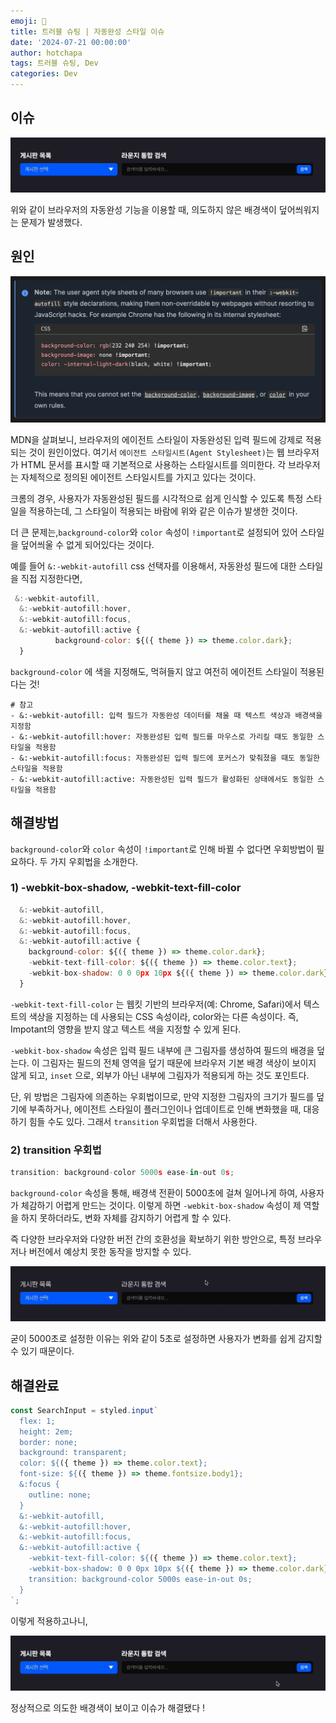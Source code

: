 ```yaml
---
emoji: 🌠
title: 트러블 슈팅 | 자동완성 스타일 이슈
date: '2024-07-21 00:00:00'
author: hotchapa
tags: 트러블 슈팅, Dev
categories: Dev
---
```


## 이슈

![사진](./1.gif)

위와 같이 브라우저의 자동완성 기능을 이용할 때,
의도하지 않은 배경색이 덮어씌워지는 문제가 발생했다.

## 원인

![사진](./4.png)

MDN을 살펴보니, 브라우저의 에이전트 스타일이 자동완성된 입력 필드에 강제로 적용되는 것이 원인이었다. 여기서 `에이전트 스타일시트(Agent Stylesheet)`는 웹 브라우저가 HTML 문서를 표시할 때 기본적으로 사용하는 스타일시트를 의미한다. 각 브라우저는 자체적으로 정의된 에이전트 스타일시트를 가지고 있다는 것이다.

크롬의 경우, 사용자가 자동완성된 필드를 시각적으로 쉽게 인식할 수 있도록 특정 스타일을 적용하는데, 그 스타일이 적용되는 바람에 위와 같은 이슈가 발생한 것이다.

더 큰 문제는,`background-color`와 `color` 속성이 `!important`로 설정되어 있어 스타일을 덮어씌울 수 없게 되어있다는 것이다.

예를 들어 `&:-webkit-autofill` css 선택자를 이용해서, 자동완성 필드에 대한 스타일을 직접 지정한다면,

```jsx
 &:-webkit-autofill,
  &:-webkit-autofill:hover,
  &:-webkit-autofill:focus,
  &:-webkit-autofill:active {
	      background-color: ${({ theme }) => theme.color.dark};
  }
```

`background-color` 에 색을 지정해도, 먹혀들지 않고 여전히 에이전트 스타일이 적용된다는 것!

```tsx
# 참고
- &:-webkit-autofill: 입력 필드가 자동완성 데이터를 채울 때 텍스트 색상과 배경색을 지정함
- &:-webkit-autofill:hover: 자동완성된 입력 필드를 마우스로 가리킬 때도 동일한 스타일을 적용함
- &:-webkit-autofill:focus: 자동완성된 입력 필드에 포커스가 맞춰졌을 때도 동일한 스타일을 적용함
- &:-webkit-autofill:active: 자동완성된 입력 필드가 활성화된 상태에서도 동일한 스타일을 적용함
```

## 해결방법

`background-color`와 `color` 속성이 `!important`로 인해 바뀔 수 없다면 우회방법이 필요하다. 두 가지 우회법을 소개한다.

### 1) -webkit-box-shadow, -webkit-text-fill-color

```jsx
  &:-webkit-autofill,
  &:-webkit-autofill:hover,
  &:-webkit-autofill:focus,
  &:-webkit-autofill:active {
    background-color: ${({ theme }) => theme.color.dark};
    -webkit-text-fill-color: ${({ theme }) => theme.color.text};
    -webkit-box-shadow: 0 0 0px 10px ${({ theme }) => theme.color.dark} inset;
  }
```

`-webkit-text-fill-color` 는 웹킷 기반의 브라우저(예: Chrome, Safari)에서 텍스트의 색상을 지정하는 데 사용되는 CSS 속성이라, color와는 다른 속성이다. 즉, Impotant의 영향을 받지 않고 텍스트 색을 지정할 수 있게 된다.

`-webkit-box-shadow` 속성은 입력 필드 내부에 큰 그림자를 생성하여 필드의 배경을 덮는다. 이 그림자는 필드의 전체 영역을 덮기 때문에 브라우저 기본 배경 색상이 보이지 않게 되고, `inset` 으로, 외부가 아닌 내부에 그림자가 적용되게 하는 것도 포인트다.

단, 위 방법은 그림자에 의존하는 우회법이므로, 만약 지정한 그림자의 크기가 필드를 덮기에 부족하거나, 에이전트 스타일이 플러그인이나 업데이트로 인해 변화했을 때, 대응하기 힘들 수도 있다. 그래서 `transition` 우회법을 더해서 사용한다.

### 2) transition 우회법

```jsx
transition: background-color 5000s ease-in-out 0s;
```

`background-color` 속성을 통해, 배경색 전환이 5000초에 걸쳐 일어나게 하여, 사용자가 체감하기 어렵게 만드는 것이다. 이렇게 하면 `-webkit-box-shadow` 속성이 제 역할을 하지 못하더라도, 변화 자체를 감지하기 어렵게 할 수 있다.

즉 다양한 브라우저와 다양한 버전 간의 호환성을 확보하기 위한 방안으로, 특정 브라우저나 버전에서 예상치 못한 동작을 방지할 수 있다.

![사진](./2.gif)

굳이 5000초로 설정한 이유는 위와 같이 5초로 설정하면 사용자가 변화를 쉽게 감지할 수 있기 때문이다.

## 해결완료

```jsx
const SearchInput = styled.input`
  flex: 1;
  height: 2em;
  border: none;
  background: transparent;
  color: ${({ theme }) => theme.color.text};
  font-size: ${({ theme }) => theme.fontsize.body1};
  &:focus {
    outline: none;
  }
  &:-webkit-autofill,
  &:-webkit-autofill:hover,
  &:-webkit-autofill:focus,
  &:-webkit-autofill:active {
    -webkit-text-fill-color: ${({ theme }) => theme.color.text};
    -webkit-box-shadow: 0 0 0px 10px ${({ theme }) => theme.color.dark} inset;
    transition: background-color 5000s ease-in-out 0s;
  }
`;
```

이렇게 적용하고나니,

![사진](./3.gif)

정상적으로 의도한 배경색이 보이고 이슈가 해결됐다 !

